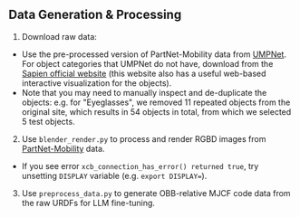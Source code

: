 
## Data Generation & Processing  
1. Download raw data:
- Use the pre-processed version of PartNet-Mobility data from [UMPNet](https://github.com/real-stanford/umpnet). For object categories that UMPNet do not have, download from the [Sapien official website](https://sapien.ucsd.edu/browse) (this website also has a useful web-based interactive visualization for the objects). 
- Note that you may need to manually inspect and de-duplicate the objects: e.g. for "Eyeglasses", we removed 11 repeated objects from the original site, which results in 54 objects in total, from which we selected 5 test objects.


2. Use `blender_render.py` to process and render RGBD images from [PartNet-Mobility](https://sapien.ucsd.edu/browse) data. 
  - If you see error `xcb_connection_has_error() returned true`, try unsetting `DISPLAY` variable (e.g. `export DISPLAY=`).

3. Use `preprocess_data.py` to generate OBB-relative MJCF code data from the raw URDFs for LLM fine-tuning.  
